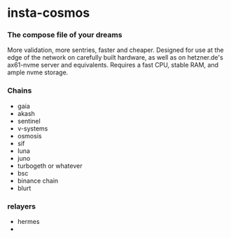 # insta-cosmos

### The compose file of your dreams

More validation, more sentries, faster and cheaper.  Designed for use at the edge of the network on carefully built hardware, as well as on hetzner.de's ax61-nvme server and equivalents.  Requires a fast CPU, stable RAM, and ample nvme storage.  


### Chains

* gaia
* akash
* sentinel
* v-systems
* osmosis
* sif
* luna
* juno
* turbogeth or whatever
* bsc
* binance chain
* blurt



### relayers
* hermes
* 
